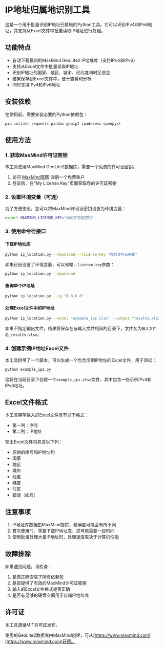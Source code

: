 # IP地址归属地识别工具

这是一个用于批量识别IP地址归属地的Python工具。它可以识别IPv4和IPv6地址，并支持从Excel文件中批量读取IP地址进行处理。

## 功能特点

- 自动下载最新的MaxMind GeoLite2 IP地址库（支持IPv4和IPv6）
- 支持从Excel文件中批量读取IP地址
- 识别IP地址的国家、地区、城市、经纬度和时区信息
- 结果保存到Excel文件中，便于查看和分析
- 同时支持IPv4和IPv6地址

## 安装依赖

在使用前，需要安装必要的Python依赖包：

```bash
pip install requests pandas geoip2 ipaddress openpyxl
```

## 使用方法

### 1. 获取MaxMind许可证密钥

本工具使用MaxMind GeoLite2数据库，需要一个免费的许可证密钥。

1. 访问 [MaxMind官网](https://dev.maxmind.com/geoip/geoip2/geolite2/) 注册一个免费账户
2. 登录后，在"My License Key"页面获取您的许可证密钥

### 2. 设置环境变量（可选）

为了方便使用，您可以将MaxMind许可证密钥设置为环境变量：

```bash
export MAXMIND_LICENSE_KEY="你的许可证密钥"
```

### 3. 使用命令行接口

#### 下载IP地址库

```bash
python ip_location.py --download --license-key "你的许可证密钥"
```

如果已经设置了环境变量，可以省略`--license-key`参数：

```bash
python ip_location.py --download
```

#### 查询单个IP地址

```bash
python ip_location.py --ip "8.8.8.8"
```

#### 处理Excel文件中的IP地址

```bash
python ip_location.py --excel "example_ips.xlsx" --output "results.xlsx"
```

如果不指定输出文件，结果将保存在与输入文件相同的目录下，文件名为`输入文件名_results.xlsx`。

### 4. 创建示例IP地址Excel文件

本工具附带了一个脚本，可以生成一个包含示例IP地址的Excel文件，用于测试：

```bash
python example_ips.py
```

这将在当前目录下创建一个`example_ips.xlsx`文件，其中包含一些示例IPv4和IPv6地址。

## Excel文件格式

本工具期望输入的Excel文件具有以下格式：
- 第一列：序号
- 第二列：IP地址

输出Excel文件将包含以下列：
- 原始的序号和IP地址列
- 国家
- 地区
- 城市
- 经度
- 纬度
- 时区
- 错误（如有）

## 注意事项

1. IP地址库数据由MaxMind提供，精确度可能会有所不同
2. 首次使用时，需要下载IP地址库，这可能需要一些时间
3. 使用批量处理大量IP地址时，处理速度取决于计算机性能

## 故障排除

如果遇到问题，请检查：

1. 是否正确安装了所有依赖包
2. 是否提供了有效的MaxMind许可证密钥
3. 输入的Excel文件格式是否正确
4. 是否有足够的硬盘空间用于存储IP地址库

## 许可证

本工具遵循MIT许可证发布。

使用的GeoLite2数据库由MaxMind创建，可从[https://www.maxmind.com](https://www.maxmind.com)获得。 